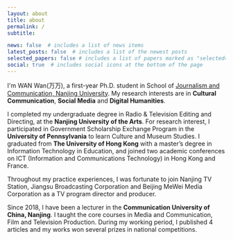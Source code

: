 ```yaml
---
layout: about
title: about
permalink: /
subtitle:

news: false  # includes a list of news items
latest_posts: false  # includes a list of the newest posts
selected_papers: false # includes a list of papers marked as "selected={true}"
social: true  # includes social icons at the bottom of the page
---
```


I'm WAN Wan(万万), a first-year Ph.D. student in School of [Journalism and Communication, Nanjing University](https://jc.nju.edu.cn/main.htm). My research interests are in **Cultural Communication**, **Social Media** and **Digital Humanities**.

I completed my undergraduate degree in Radio & Television Editing and Directing, at the **Nanjing University of the Arts**. For research interest, I participated in Government Scholarship Exchange Program in the **University of Pennsylvania** to learn Culture and Museum Studies. I graduated from **The University of Hong Kong** with a master’s degree in Information Technology in Education, and joined two academic conferences on ICT (Information and Communications Technology)  in Hong Kong and France.

Throughout my practice experiences, I was fortunate to join Nanjing TV Station, Jiangsu Broadcasting Corporation and Beijing MeWei Media Corporation as a TV program director and producer.

Since 2018, I have been a lecturer in the **Communication University of China, Nanjing**. I taught the core courses in Media and Communication, Film and Television Production. During my working period, I published 4 articles and my works won several prizes in national competitions.
